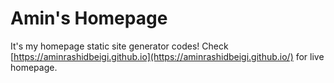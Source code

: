 # Amin's Homepage
It's my homepage static site generator codes! Check [https://aminrashidbeigi.github.io](https://aminrashidbeigi.github.io/) for live homepage.